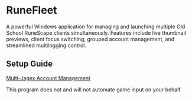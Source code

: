 # RuneFleet
A powerful Windows application for managing and launching multiple Old School RuneScape clients simultaneously. Features include live thumbnail previews, client focus switching, grouped account management, and streamlined multilogging control.

## Setup Guide
[Multi-Jagex Account Management](https://docs.google.com/document/d/10yHEjgFybwfpKqmOX38gfjjoOIz1EVmRRq0nwYU73I8/edit?usp=sharing)



This program does not and will not automate game input on your behalf.
